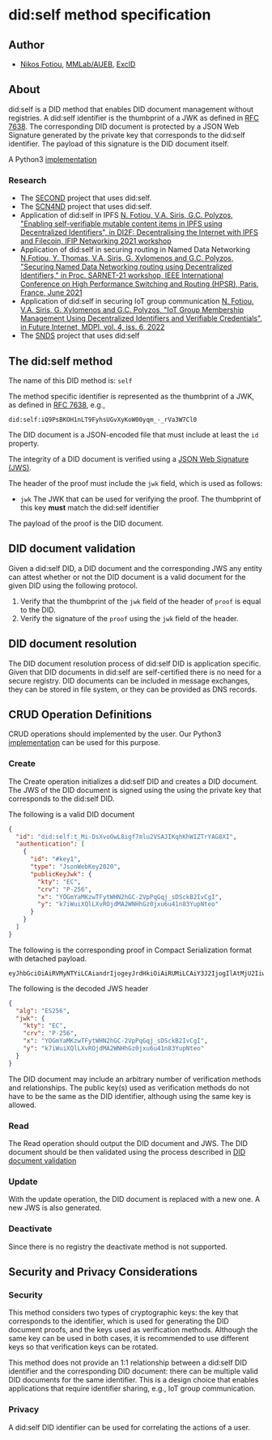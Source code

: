 # did:self method specification
## Author
* [Nikos Fotiou](https://www.fotiou.gr), [MMLab/AUEB](https://mm.aueb.gr), [ExcID](https://www.excid.io)

## About
did:self is a DID method that enables DID document management without registries. 
A did:self identifier is the thumbprint of a JWK as defined in [RFC 7638](https://www.rfc-editor.org/rfc/rfc7638).
The corresponding  DID document is protected by a JSON Web Signature generated
by the private key that corresponds to the did:self identifier. The payload of this signature
is the DID document itself.

A Python3 [implementation](https://github.com/excid-io/did-self-py)

### Research
* The [SECOND](https://mm.aueb.gr/projects/second) project that uses did:self.
* The [SCN4ND](https://mm.aueb.gr/scn4ndn/) project that uses did:self.
* Application of did:self in IPFS [N. Fotiou, V.A. Siris, G.C. Polyzos,
"Enabling self-verifiable mutable content items in IPFS using Decentralized 
Identifiers", in DI2F: Decentralising the Internet with IPFS and Filecoin, IFIP Networking 2021 workshop](https://arxiv.org/abs/2105.08395)
* Application of did:self in securing routing in Named Data Networking
[N.Fotiou, Y. Thomas, V.A. Siris, G. Xylomenos and G.C. Polyzos, "Securing Named Data Networking routing using Decentralized Identifiers," in Proc. SARNET-21 workshop, IEEE International Conference on High Performance Switching and Routing (HPSR), Paris, France, June 2021](https://mm.aueb.gr/publications/12279f1a-8166-4560-aead-56dfe90df93f.pdf)
* Application of did:self in securing IoT group communication
[N. Fotiou, V.A. Siris, G. Xylomenos and G.C. Polyzos, "IoT Group Membership Management Using Decentralized Identifiers and Verifiable Credentials", in Future Internet, MDPI, vol. 4, iss. 6, 2022](https://www.mdpi.com/1999-5903/14/6/173)
* The [SNDS](https://mmlab-aueb.github.io/snds-site/) project that uses did:self

## The did:self method 
The name of this DID method is: `self`

The method specific identifier is represented as the thumbprint of a JWK, 
as defined in [RFC 7638](https://www.rfc-editor.org/rfc/rfc7638), e.g.,

```
did:self:iQ9PsBKOH1nLT9FyhsUGvXyKoW00yqm_-_rVa3W7Cl0
```

The DID document is a JSON-encoded file that must include at least
the `id` property.  

The integrity of a DID document is verified using a 
[JSON Web Signature (JWS)](https://tools.ietf.org/html/rfc7515).

The header of the proof must include the `jwk` field, which is used as follows:

* `jwk` The JWK that can be used for verifying the proof. The thumbprint of this key **must** match the did:self identifier 

The payload of the proof is the DID document.


## DID document validation
Given a did:self DID, a DID document and the corresponding JWS any entity can attest whether
 or not the DID document is a 
valid document for the given DID using the following protocol.

1. Verify that the thumbprint of the `jwk` field of the header of `proof` is equal to the DID.
1. Verify the signature of the `proof` using the `jwk` field of the header.

## DID document resolution
The DID document resolution process of did:self DID is application specific. Given that
DID documents in did:self are self-certified there is no need for a secure registry.
DID documents can be included in message exchanges, they can be stored in file
system, or they can be provided as DNS records. 

## CRUD Operation Definitions
CRUD operations should implemented by the user. Our Python3 [implementation](https://github.com/excid-io/did-self-py)
can be used for this purpose. 

### Create
The Create operation initializes a did:self DID and creates a DID document. 
The JWS of the DID document is signed using the using the 
private key that corresponds to the did:self DID.

The following is a valid DID document

```JSON
{
  "id": "did:self:t_Mi-DsXvoOwL8igf7mlu2VSAJIKqhKhWIZTrYAG8XI",
  "authentication": [
    {
      "id": "#key1",
      "type": "JsonWebKey2020",
      "publicKeyJwk": {
        "kty": "EC",
        "crv": "P-256",
        "x": "YOGmYaMKzwTFytWHN2hGC-2VpPqGqj_sDSckB2IvCgI",
        "y": "k7iWuiXQlLXvROjdMA2WNHhGz0jxu6u41n83YupNteo"
      }
    }
  ]
}
```

The following is the corresponding proof in  Compact Serialization format with detached payload.

```
eyJhbGciOiAiRVMyNTYiLCAiandrIjogeyJrdHkiOiAiRUMiLCAiY3J2IjogIlAtMjU2IiwgIngiOiAiWU9HbVlhTUt6d1RGeXRXSE4yaEdDLTJWcFBxR3FqX3NEU2NrQjJJdkNnSSIsICJ5IjogIms3aVd1aVhRbExYdlJPamRNQTJXTkhoR3owanh1NnU0MW44M1l1cE50ZW8ifX0..T1WGz3wTmWLZer0_40hkGrZ6Qky_17dbR3y0G_kIsNvuLXlDhAdUoGnMitOGBYMN4J0vy91TPyqx0ENKTRY5aQ
```

The following is the decoded JWS header

```JSON
{
  "alg": "ES256",
  "jwk": {
    "kty": "EC",
    "crv": "P-256",
    "x": "YOGmYaMKzwTFytWHN2hGC-2VpPqGqj_sDSckB2IvCgI",
    "y": "k7iWuiXQlLXvROjdMA2WNHhGz0jxu6u41n83YupNteo"
  }
}
```


The DID document may include an arbitrary number of verification methods and relationships.
The public key(s) used as verification methods do not have to be the same as the
DID identifier, although using the same key is allowed. 

### Read
The Read operation should output the DID document and JWS. The DID document should be then validated using the process
described in [DID document validation](#did-document-validation)


### Update
With the update operation, the DID document is replaced
with a new one. A new JWS is also generated. 

### Deactivate
Since there is no registry the deactivate method is not supported. 

## Security and Privacy Considerations

### Security
This method considers two types of cryptographic keys: the key that corresponds to the 
identifier, which is used for generating the DID document proofs, and the keys used
as verification methods. Although the same key can be used in both cases,
it is recommended to use different keys so that verification keys can be rotated.

 

This method  does not provide an 1:1 relationship between a did:self DID identifier and
the corresponding DID document: there can be multiple valid DID documents for the same
identifier. This is a design choice that enables applications that require identifier
sharing, e.g., IoT group communication.

### Privacy
A did:self DID identifier can be used for correlating the actions of a user. 






